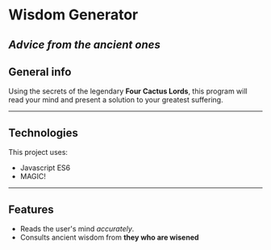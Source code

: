 # **Wisdom Generator**

## *Advice from the ancient ones*

## General info

Using the secrets of the legendary **Four Cactus Lords**, this program will read your mind and present a solution to your greatest suffering.

---

## Technologies

This project uses:

* Javascript ES6
* MAGIC!

---

## Features

* Reads the user's mind *accurately*.
* Consults ancient wisdom from **they who are wisened**
